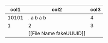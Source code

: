 | col1  | col2                    | col3 |
| ----- | ----------------------- | ---- |
| 10101 | . a b a b               | 4    |
| 1     | 2                       | 3    |
|       | [[File Name fakeUUUID]] |      |
